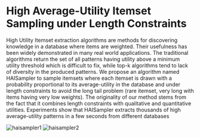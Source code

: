 # High Average-Utility Itemset Sampling under Length Constraints

High Utility Itemset extraction algorithms are methods for discovering knowledge in a database where items are weighted. Their usefulness has been widely demonstrated in many real world applications. The traditional algorithms return the set of all patterns having utility above a minimum utility threshold which is difficult to fix, while top-k algorithms tend to lack of diversity in the produced patterns. We propose an algorithm named HAISampler to sample itemsets where each itemset is drawn with a probability proportional to its average-utility in the database and under length constraints to avoid the long tail problem (rare itemset, very long with items having very low weights). The originality of our method stems from the fact that it combines length constraints with qualitative and quantitative utilities. Experiments show that HAISampler extracts thousands of high average-utility patterns in a few seconds from different databases

![haisampler1](https://user-images.githubusercontent.com/91367129/138693206-cd51442c-50e6-4c09-a4aa-8ad791250c18.PNG)
![haisampler2](https://user-images.githubusercontent.com/91367129/138693317-82a0e826-166a-4e6c-87f3-ebfba6e88983.PNG)
